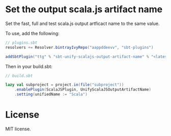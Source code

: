 # Set the output scala.js artifact name

Set the fast, full and test scala.js output artficact name to the same value.

To use, add the following:

```scala
// plugins.sbt
resolvers += Resolver.bintrayIvyRepo("aappddeevv", "sbt-plugins")

addSbtPlugin("ttg" % "sbt-unify-scalajs-output-artifact-name" % "<latest version here>")
```

Then in your build.sbt:

```scala
// build.sbt

lazy val subproject = project.in(file("subproject"))
	.enablePlugin(ScalaJSPlugin, UnifyScalaJSOutputArtifactName)
	.setting(unifiedName := "Scala")
```

# License

MIT license.
